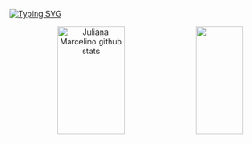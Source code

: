 [![Typing SVG](https://readme-typing-svg.herokuapp.com/?color=a89ee0&size=35&center=true&vCenter=true&width=1000&lines=Hey!+My+name+is+Juliana+Marcelino;I'm+22+years+old;I'm+from+Portugal;Be+Welcome!+:D)](https://git.io/typing-svg)

<div align="center">  
  <img width="49%" height="195px" src="https://github-readme-stats.vercel.app/api?username=julianafmar&show_icons=true&count_private=true&hide_border=true&title_color=a89ee0&icon_color=a89ee0&text_color=c9d1d9&bg_color=0d1117" alt="Juliana Marcelino github stats" /> 
  <img width="41%" height="195px" src="https://github-readme-stats.vercel.app/api/top-langs/?username=julianafmar&layout=compact&hide_border=true&title_color=a89ee0&text_color=c9d1d9&bg_color=0d1117" />
</div>
